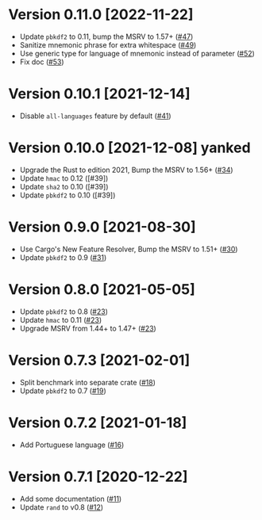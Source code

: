 # Version 0.11.0 [2022-11-22]

- Update `pbkdf2` to 0.11, bump the MSRV to 1.57+ ([#47])
- Sanitize mnemonic phrase for extra whitespace ([#49])
- Use generic type for language of mnemonic instead of parameter ([#52])
- Fix doc ([#53])

[#47]: https://github.com/koushiro/rust-bips/pull/47
[#49]: https://github.com/koushiro/rust-bips/pull/49
[#52]: https://github.com/koushiro/rust-bips/pull/52
[#53]: https://github.com/koushiro/rust-bips/pull/53

# Version 0.10.1 [2021-12-14]

- Disable `all-languages` feature by default ([#41])

[#41]: https://github.com/koushiro/rust-bips/pull/41

# Version 0.10.0 [2021-12-08] yanked

- Upgrade the Rust to edition 2021, Bump the MSRV to 1.56+ ([#34])
- Update `hmac` to 0.12 ([#39])
- Update `sha2` to 0.10 ([#39])
- Update `pbkdf2` to 0.10 ([#39])

[#34]: https://github.com/koushiro/rust-bips/pull/34

# Version 0.9.0 [2021-08-30]

- Use Cargo's New Feature Resolver, Bump the MSRV to 1.51+ ([#30])
- Update `pbkdf2` to 0.9 ([#31])

[#30]: https://github.com/koushiro/rust-bips/pull/30
[#31]: https://github.com/koushiro/rust-bips/pull/31

# Version 0.8.0 [2021-05-05]

- Update `pbkdf2` to 0.8 ([#23])
- Update `hmac` to 0.11 ([#23])
- Upgrade MSRV from 1.44+ to 1.47+ ([#23])

[#23]: https://github.com/koushiro/rust-bips/pull/23

# Version 0.7.3 [2021-02-01]

- Split benchmark into separate crate ([#18]) 
- Update `pbkdf2` to 0.7 ([#19])

[#18]: https://github.com/koushiro/rust-bips/pull/18
[#19]: https://github.com/koushiro/rust-bips/pull/19

# Version 0.7.2 [2021-01-18]

- Add Portuguese language ([#16])

[#16]: https://github.com/koushiro/rust-bips/pull/16

# Version 0.7.1 [2020-12-22]

- Add some documentation ([#11])
- Update `rand` to v0.8 ([#12])

[#11]: https://github.com/koushiro/rust-bips/pull/11
[#12]: https://github.com/koushiro/rust-bips/pull/12
